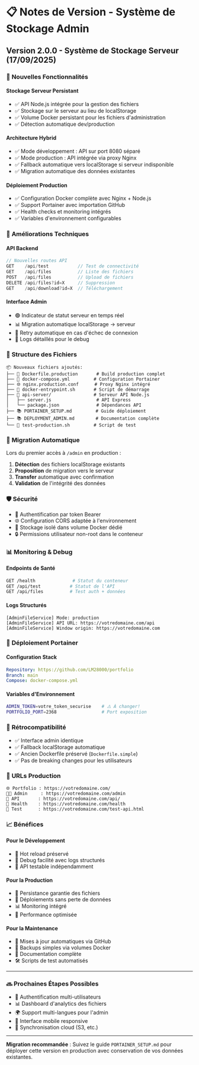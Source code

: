 # 📋 Notes de Version - Système de Stockage Admin

## Version 2.0.0 - Système de Stockage Serveur (17/09/2025)

### 🎉 **Nouvelles Fonctionnalités**

#### **Stockage Serveur Persistant**
- ✅ API Node.js intégrée pour la gestion des fichiers
- ✅ Stockage sur le serveur au lieu de localStorage
- ✅ Volume Docker persistant pour les fichiers d'administration
- ✅ Détection automatique dev/production

#### **Architecture Hybrid**
- ✅ Mode développement : API sur port 8080 séparé
- ✅ Mode production : API intégrée via proxy Nginx
- ✅ Fallback automatique vers localStorage si serveur indisponible
- ✅ Migration automatique des données existantes

#### **Déploiement Production**
- ✅ Configuration Docker complète avec Nginx + Node.js
- ✅ Support Portainer avec importation GitHub
- ✅ Health checks et monitoring intégrés
- ✅ Variables d'environnement configurables

### 🔧 **Améliorations Techniques**

#### **API Backend**
```javascript
// Nouvelles routes API
GET    /api/test           // Test de connectivité
GET    /api/files          // Liste des fichiers
POST   /api/files          // Upload de fichiers
DELETE /api/files?id=X     // Suppression
GET    /api/download?id=X  // Téléchargement
```

#### **Interface Admin**
- 🟢 Indicateur de statut serveur en temps réel
- 📊 Migration automatique localStorage → serveur
- 🔄 Retry automatique en cas d'échec de connexion
- 📝 Logs détaillés pour le debug

### 📁 **Structure des Fichiers**

```
📦 Nouveaux fichiers ajoutés:
├── 🐳 Dockerfile.production       # Build production complet
├── 🐳 docker-compose.yml         # Configuration Portainer
├── 🌐 nginx.production.conf      # Proxy Nginx intégré
├── 🚀 docker-entrypoint.sh       # Script de démarrage
├── 🔧 api-server/                # Serveur API Node.js
│   ├── server.js                 # API Express
│   └── package.json              # Dépendances API
├── 📚 PORTAINER_SETUP.md         # Guide déploiement
├── 📚 DEPLOYMENT_ADMIN.md        # Documentation complète
└── 🧪 test-production.sh         # Script de test
```

### 🔄 **Migration Automatique**

Lors du premier accès à `/admin` en production :
1. **Détection** des fichiers localStorage existants
2. **Proposition** de migration vers le serveur
3. **Transfer** automatique avec confirmation
4. **Validation** de l'intégrité des données

### 🛡️ **Sécurité**

- 🔐 Authentification par token Bearer
- 🌐 Configuration CORS adaptée à l'environnement
- 📁 Stockage isolé dans volume Docker dédié
- 🔒 Permissions utilisateur non-root dans le conteneur

### 📊 **Monitoring & Debug**

#### **Endpoints de Santé**
```bash
GET /health              # Statut du conteneur
GET /api/test           # Statut de l'API
GET /api/files          # Test auth + données
```

#### **Logs Structurés**
```
[AdminFileService] Mode: production
[AdminFileService] API URL: https://votredomaine.com/api
[AdminFileService] Window origin: https://votredomaine.com
```

### 🚀 **Déploiement Portainer**

#### **Configuration Stack**
```yaml
Repository: https://github.com/LM28000/portfolio
Branch: main
Compose: docker-compose.yml
```

#### **Variables d'Environnement**
```bash
ADMIN_TOKEN=votre_token_securise    # ⚠️ À changer!
PORTFOLIO_PORT=2368                 # Port exposition
```

### 🔄 **Rétrocompatibilité**

- ✅ Interface admin identique
- ✅ Fallback localStorage automatique
- ✅ Ancien Dockerfile préservé (`Dockerfile.simple`)
- ✅ Pas de breaking changes pour les utilisateurs

### 🎯 **URLs Production**

```
🌐 Portfolio : https://votredomaine.com/
👨‍💼 Admin     : https://votredomaine.com/admin
🔧 API       : https://votredomaine.com/api/
🏥 Health    : https://votredomaine.com/health
🧪 Test      : https://votredomaine.com/test-api.html
```

### 📈 **Bénéfices**

#### **Pour le Développement**
- 🔄 Hot reload préservé
- 🐛 Debug facilité avec logs structurés
- 🧪 API testable indépendamment

#### **Pour la Production**
- 💾 Persistance garantie des fichiers
- 🔄 Déploiements sans perte de données
- 📊 Monitoring intégré
- 🚀 Performance optimisée

#### **Pour la Maintenance**
- 🔄 Mises à jour automatiques via GitHub
- 💾 Backups simples via volumes Docker
- 📝 Documentation complète
- 🛠️ Scripts de test automatisés

---

### 🔜 **Prochaines Étapes Possibles**

- 🔐 Authentification multi-utilisateurs
- 📊 Dashboard d'analytics des fichiers  
- 🌍 Support multi-langues pour l'admin
- 📱 Interface mobile responsive
- 🔄 Synchronisation cloud (S3, etc.)

---

**Migration recommandée** : Suivez le guide `PORTAINER_SETUP.md` pour déployer cette version en production avec conservation de vos données existantes.